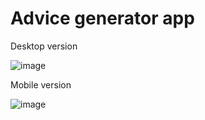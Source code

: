 ﻿# Advice generator app

Desktop version

![image](https://user-images.githubusercontent.com/91212835/182654088-905e27ec-2af0-43f2-8fe3-fa61e63e3f63.png)

Mobile version

![image](https://user-images.githubusercontent.com/91212835/182654181-77714fcb-ffd7-457c-9443-05a792099550.png)
